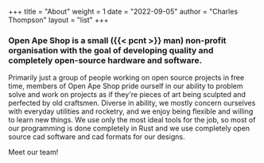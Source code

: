 +++
title = "About"
weight = 1
date = "2022-09-05"
author = "Charles Thompson"
layout = "list"
+++

### Open Ape Shop is a small ({{< pcnt >}} man) non-profit organisation with the goal of developing quality and completely open-source hardware and software.

Primarily just a group of people working on open source projects in free time, members of Open Ape Shop pride ourself in our ability to problem solve and work on projects as if they're pieces of art being sculpted and perfected by old craftsmen.
Diverse in ability, we mostly concern ourselves with everyday utilities and rocketry, and we enjoy being flexible and willing to learn new things.
We use only the most ideal tools for the job, so most of our programming is done completely in Rust and we use completely open source cad software and cad formats for our designs.

Meet our team!